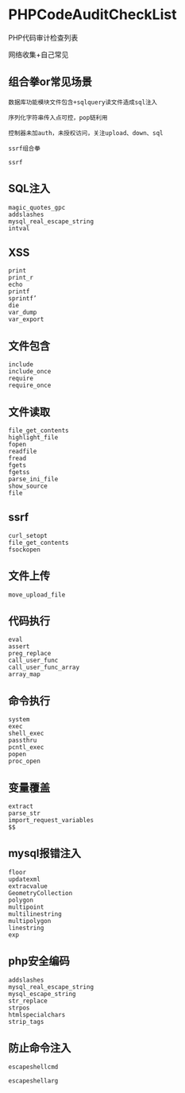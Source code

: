 # PHPCodeAuditCheckList
 PHP代码审计检查列表

网络收集+自己常见

## 组合拳or常见场景

```
数据库功能模块文件包含+sqlquery读文件造成sql注入

序列化字符串传入点可控，pop链利用

控制器未加auth，未授权访问，关注upload、down、sql

ssrf组合拳

ssrf 

```

## SQL注入

```
magic_quotes_gpc
addslashes
mysql_real_escape_string
intval
```

## XSS

```
print
print_r
echo
printf
sprintf’
die
var_dump
var_export
```

## 文件包含

```
include
include_once
require
require_once
```

## 文件读取

```
file_get_contents
highlight_file
fopen
readfile
fread
fgets
fgetss
parse_ini_file
show_source
file
```
## ssrf

```
curl_setopt
file_get_contents
fsockopen
```

## 文件上传

```
move_upload_file
```

## 代码执行

```
eval
assert
preg_replace
call_user_func
call_user_func_array
array_map
```

## 命令执行

```
system
exec
shell_exec
passthru
pcntl_exec
popen
proc_open
```

## 变量覆盖

```
extract
parse_str
import_request_variables
$$

```

## mysql报错注入

```
floor
updatexml
extracvalue
GeometryCollection
polygon
multipoint
multilinestring
multipolygon
linestring
exp
```

## php安全编码


```
addslashes
mysql_real_escape_string
mysql_escape_string
str_replace
strpos
htmlspecialchars
strip_tags
```

## 防止命令注入

```
escapeshellcmd

escapeshellarg
```